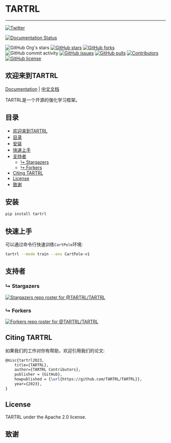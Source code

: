 # TARTRL

---
[![Twitter](https://img.shields.io/twitter/url?style=social&url=https%3A%2F%2Ftwitter.com%2FTARTRL_Lab)](https://twitter.com/TARTRL_Lab)

[![Documentation Status](https://readthedocs.org/projects/tartrl-docs/badge/?version=latest)](https://tartrl-docs.readthedocs.io/zh/latest/?badge=latest)

![GitHub Org's stars](https://img.shields.io/github/stars/TARTRL)
[![GitHub stars](https://img.shields.io/github/stars/TARTRL/TARTRL)](https://github.com/opendilab/TARTRL/stargazers)
[![GitHub forks](https://img.shields.io/github/forks/TARTRL/TARTRL)](https://github.com/TARTRL/TARTRL/network)
![GitHub commit activity](https://img.shields.io/github/commit-activity/m/TARTRL/TARTRL)
[![GitHub issues](https://img.shields.io/github/issues/TARTRL/TARTRL)](https://github.com/TARTRL/TARTRL/issues)
[![GitHub pulls](https://img.shields.io/github/issues-pr/TARTRL/TARTRL)](https://github.com/TARTRL/TARTRL/pulls)
[![Contributors](https://img.shields.io/github/contributors/TARTRL/TARTRL)](https://github.com/TARTRL/TARTRL/graphs/contributors)
[![GitHub license](https://img.shields.io/github/license/TARTRL/TARTRL)](https://github.com/TARTRL/TARTRL/blob/master/LICENSE)

## 欢迎来到TARTRL

[Documentation](https://tartrl-docs.readthedocs.io/en/latest/) | [中文文档](https://tartrl-docs.readthedocs.io/zh/latest/)

TARTRL是一个开源的强化学习框架。

## 目录

- [欢迎来到TARTRL](#欢迎来到tartrl)
- [目录](#目录)
- [安装](#安装)
- [快速上手](#快速上手)
- [支持者](#支持者)
  - [&#8627; Stargazers](#-stargazers)
  - [&#8627; Forkers](#-forkers)
- [Citing TARTRL](#citing-tartrl)
- [License](#license)
- [致谢](#致谢)

## 安装

```bash
pip install tartrl
```

## 快速上手

可以通过命令行快速训练`CartPole`环境:
```bash
tartrl --mode train --env CartPole-v1
```

## 支持者

### &#8627; Stargazers

[![Stargazers repo roster for @TARTRL/TARTRL](https://reporoster.com/stars/TARTRL/TARTRL)](https://github.com/TARTRL/TARTRL/stargazers)

### &#8627; Forkers

[![Forkers repo roster for @TARTRL/TARTRL](https://reporoster.com/forks/TARTRL/TARTRL)](https://github.com/TARTRL/TARTRL/network/members)

## Citing TARTRL

如果我们的工作对你有帮助，欢迎引用我们的论文:
```latex
@misc{tartrl2023,
    title={TARTRL},
    author={TARTRL Contributors},
    publisher = {GitHub},
    howpublished = {\url{https://github.com/TARTRL/TARTRL}},
    year={2023},
}
```

## License
TARTRL under the Apache 2.0 license.

## 致谢
